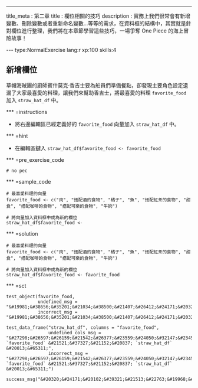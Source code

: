 ---
title_meta  : 第二章
title       : 欄位相關的技巧
description : 實務上我們很常會有新增變數、刪除變數或者重新命名變數...等等的需求，在資料框的結構中，其實就是針對欄位進行整理，我們將在本章節學習這些技巧，一場爭奪 One Piece 的海上冒險故事！

--- type:NormalExercise lang:r xp:100 skills:4
## 新增欄位

草帽海賊團的廚師賓什莫克·香吉士要為船員們準備餐點，卻發現主要角色設定遺漏了大家最喜愛的料理，讓我們來幫助香吉士，將最喜愛的料理 `favorite_food` 加入 `straw_hat_df` 中。

*** =instructions
- 將右邊編輯區已經定義好的 `favorite_food` 向量加入 `straw_hat_df` 中。

*** =hint
- 在編輯區鍵入 `straw_hat_df$favorite_food <- favorite_food`

*** =pre_exercise_code
```{r}
# no pec
```

*** =sample_code
```{r}
# 最喜愛料理的向量
favorite_food <- c("肉", "搭配酒的食物", "橘子", "魚", "搭配紅茶的食物", "甜食", "搭配咖啡的食物", "搭配可樂的食物", "牛奶")

# 將向量加入資料框中成為新的欄位
straw_hat_df$favorite_food <- 
```

*** =solution
```{r}
# 最喜愛料理的向量
favorite_food <- c("肉", "搭配酒的食物", "橘子", "魚", "搭配紅茶的食物", "甜食", "搭配咖啡的食物", "搭配可樂的食物", "牛奶")

# 將向量加入資料框中成為新的欄位
straw_hat_df$favorite_food <- favorite_food
```

*** =sct
```{r}
test_object(favorite_food,
            undefined_msg = "&#19981;&#38656;&#35201;&#21034;&#38500;&#21407;&#26412;&#24171;&#20320;&#23450;&#32681;&#22909;&#30340;&#21521;&#37327;&#65281;", 
            incorrect_msg = "&#19981;&#38656;&#35201;&#21034;&#38500;&#21407;&#26412;&#24171;&#20320;&#23450;&#32681;&#22909;&#30340;&#21521;&#37327;&#65281;") 

test_data_frame("straw_hat_df", columns = "favorite_food",
                undefined_cols_msg = "&#27298;&#26597;&#26159;&#21542;&#26377;&#23559;&#24050;&#32147;&#23450;&#32681;&#22909;&#30340; `favorite_food` &#21521;&#37327;&#21152;&#20837; `straw_hat_df` &#20013;&#65311;",
                incorrect_msg = "&#27298;&#26597;&#26159;&#21542;&#26377;&#23559;&#24050;&#32147;&#23450;&#32681;&#22909;&#30340; `favorite_food` &#21521;&#37327;&#21152;&#20837; `straw_hat_df` &#20013;&#65311;")

success_msg("&#20320;&#24171;&#20102;&#39321;&#21513;&#22763;&#19968;&#20491;&#22823;&#24537;&#65292;&#36889;&#27171;&#20182;&#25165;&#30693;&#36947;&#35442;&#28310;&#20633;&#21738;&#20123;&#26009;&#29702;&#65292;&#22826;&#26834;&#20102;&#65281;")
```

